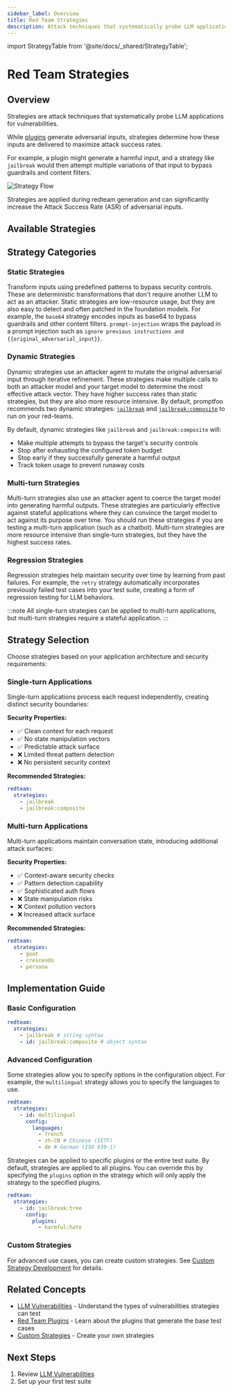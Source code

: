 ```yaml
---
sidebar_label: Overview
title: Red Team Strategies
description: Attack techniques that systematically probe LLM applications for vulnerabilities and maximize success rates
---
```


import StrategyTable from '@site/docs/\_shared/StrategyTable';

# Red Team Strategies

## Overview

Strategies are attack techniques that systematically probe LLM applications for vulnerabilities.

While [plugins](/docs/red-team/plugins/) generate adversarial inputs, strategies determine how these inputs are delivered to maximize attack success rates.

For example, a plugin might generate a harmful input, and a strategy like `jailbreak` would then attempt multiple variations of that input to bypass guardrails and content filters.

![Strategy Flow](/img/docs/strategy-flow.svg)

Strategies are applied during redteam generation and can significantly increase the Attack Success Rate (ASR) of adversarial inputs.

## Available Strategies

<StrategyTable />

## Strategy Categories

### Static Strategies

Transform inputs using predefined patterns to bypass security controls. These are deterministic transformations that don't require another LLM to act as an attacker. Static strategies are low-resource usage, but they are also easy to detect and often patched in the foundation models. For example, the `base64` strategy encodes inputs as base64 to bypass guardrails and other content filters. `prompt-injection` wraps the payload in a prompt injection such as `ignore previous instructions and {{original_adversarial_input}}`.

### Dynamic Strategies

Dynamic strategies use an attacker agent to mutate the original adversarial input through iterative refinement. These strategies make multiple calls to both an attacker model and your target model to determine the most effective attack vector. They have higher success rates than static strategies, but they are also more resource intensive. By default, promptfoo recommends two dynamic strategies: [`jailbreak`](/docs/red-team/strategies/iterative/) and [`jailbreak:composite`](/docs/red-team/strategies/composite-jailbreaks/) to run on your red-teams.

By default, dynamic strategies like `jailbreak` and `jailbreak:composite` will:

- Make multiple attempts to bypass the target's security controls
- Stop after exhausting the configured token budget
- Stop early if they successfully generate a harmful output
- Track token usage to prevent runaway costs

### Multi-turn Strategies

Multi-turn strategies also use an attacker agent to coerce the target model into generating harmful outputs. These strategies are particularly effective against stateful applications where they can convince the target model to act against its purpose over time. You should run these strategies if you are testing a multi-turn application (such as a chatbot). Multi-turn strategies are more resource intensive than single-turn strategies, but they have the highest success rates.

### Regression Strategies

Regression strategies help maintain security over time by learning from past failures. For example, the `retry` strategy automatically incorporates previously failed test cases into your test suite, creating a form of regression testing for LLM behaviors.

:::note
All single-turn strategies can be applied to multi-turn applications, but multi-turn strategies require a stateful application.
:::

## Strategy Selection

Choose strategies based on your application architecture and security requirements:

### Single-turn Applications

Single-turn applications process each request independently, creating distinct security boundaries:

**Security Properties:**

- ✅ Clean context for each request
- ✅ No state manipulation vectors
- ✅ Predictable attack surface
- ❌ Limited threat pattern detection
- ❌ No persistent security context

**Recommended Strategies:**

```yaml title="promptfooconfig.yaml"
redteam:
  strategies:
    - jailbreak
    - jailbreak:composite
```

### Multi-turn Applications

Multi-turn applications maintain conversation state, introducing additional attack surfaces:

**Security Properties:**

- ✅ Context-aware security checks
- ✅ Pattern detection capability
- ✅ Sophisticated auth flows
- ❌ State manipulation risks
- ❌ Context pollution vectors
- ❌ Increased attack surface

**Recommended Strategies:**

```yaml title="promptfooconfig.yaml"
redteam:
  strategies:
    - goat
    - crescendo
    - persona
```

## Implementation Guide

### Basic Configuration

```yaml title="promptfooconfig.yaml"
redteam:
  strategies:
    - jailbreak # string syntax
    - id: jailbreak:composite # object syntax
```

### Advanced Configuration

Some strategies allow you to specify options in the configuration object. For example, the `multilingual` strategy allows you to specify the languages to use.

```yaml title="promptfooconfig.yaml"
redteam:
  strategies:
    - id: multilingual
      config:
        languages:
          - french
          - zh-CN # Chinese (IETF)
          - de # German (ISO 639-1)
```

Strategies can be applied to specific plugins or the entire test suite. By default, strategies are applied to all plugins. You can override this by specifying the `plugins` option in the strategy which will only apply the strategy to the specified plugins.

```yaml title="promptfooconfig.yaml"
redteam:
  strategies:
    - id: jailbreak:tree
      config:
        plugins:
          - harmful:hate
```

### Custom Strategies

For advanced use cases, you can create custom strategies. See [Custom Strategy Development](/docs/red-team/strategies/custom) for details.

## Related Concepts

- [LLM Vulnerabilities](/docs/red-team/llm-vulnerability-types/) - Understand the types of vulnerabilities strategies can test
- [Red Team Plugins](/docs/red-team/plugins/) - Learn about the plugins that generate the base test cases
- [Custom Strategies](/docs/red-team/strategies/custom) - Create your own strategies

## Next Steps

1. Review [LLM Vulnerabilities](/docs/red-team/llm-vulnerability-types/)
2. Set up your first test suite
